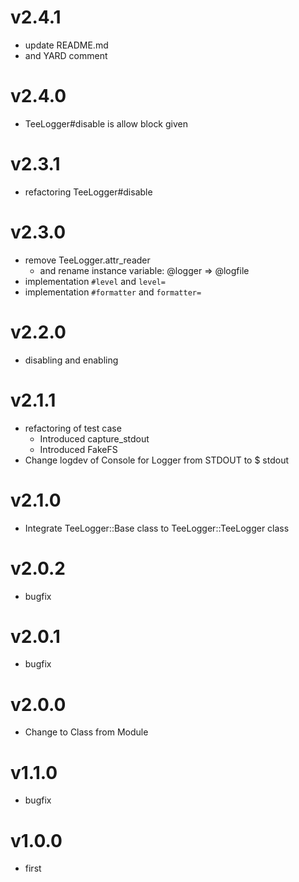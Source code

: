 # v2.4.1
- update README.md
- and YARD comment

# v2.4.0
- TeeLogger#disable is allow block given

# v2.3.1
- refactoring TeeLogger#disable

# v2.3.0
- remove TeeLogger.attr_reader
  - and rename instance variable: @logger => @logfile
- implementation `#level` and `level=`
- implementation `#formatter` and `formatter=`

# v2.2.0
- disabling and enabling

# v2.1.1
- refactoring of test case
  - Introduced capture_stdout
  - Introduced FakeFS
- Change logdev of Console for Logger from STDOUT to $ stdout

# v2.1.0
- Integrate TeeLogger::Base class to TeeLogger::TeeLogger class

# v2.0.2
- bugfix

# v2.0.1
- bugfix

# v2.0.0
- Change to Class from Module

# v1.1.0
- bugfix

# v1.0.0
- first
